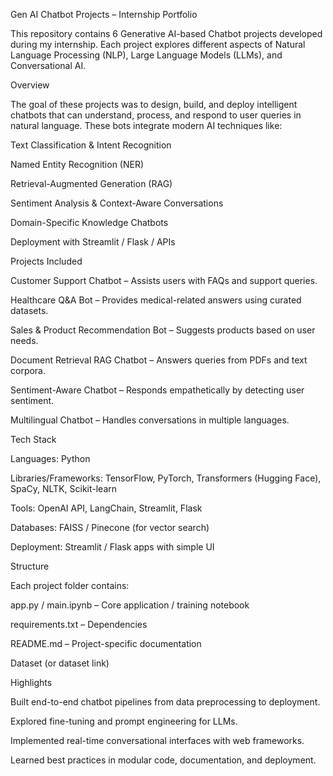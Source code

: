Gen AI Chatbot Projects – Internship Portfolio

This repository contains 6 Generative AI-based Chatbot projects developed during my internship. Each project explores different aspects of Natural Language Processing (NLP), Large Language Models (LLMs), and Conversational AI.

Overview

The goal of these projects was to design, build, and deploy intelligent chatbots that can understand, process, and respond to user queries in natural language. These bots integrate modern AI techniques like:

Text Classification & Intent Recognition

Named Entity Recognition (NER)

Retrieval-Augmented Generation (RAG)

Sentiment Analysis & Context-Aware Conversations

Domain-Specific Knowledge Chatbots

Deployment with Streamlit / Flask / APIs

Projects Included

Customer Support Chatbot – Assists users with FAQs and support queries.

Healthcare Q&A Bot – Provides medical-related answers using curated datasets.

Sales & Product Recommendation Bot – Suggests products based on user needs.

Document Retrieval RAG Chatbot – Answers queries from PDFs and text corpora.

Sentiment-Aware Chatbot – Responds empathetically by detecting user sentiment.

Multilingual Chatbot – Handles conversations in multiple languages.

Tech Stack

Languages: Python

Libraries/Frameworks: TensorFlow, PyTorch, Transformers (Hugging Face), SpaCy, NLTK, Scikit-learn

Tools: OpenAI API, LangChain, Streamlit, Flask

Databases: FAISS / Pinecone (for vector search)

Deployment: Streamlit / Flask apps with simple UI

Structure

Each project folder contains:

app.py / main.ipynb – Core application / training notebook

requirements.txt – Dependencies

README.md – Project-specific documentation

Dataset (or dataset link)

 Highlights

Built end-to-end chatbot pipelines from data preprocessing to deployment.

Explored fine-tuning and prompt engineering for LLMs.

Implemented real-time conversational interfaces with web frameworks.

Learned best practices in modular code, documentation, and deployment.
